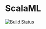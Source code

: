 # ScalaML
[![Build Status](https://travis-ci.org/domesc/ScalaML.svg?branch=master)](https://travis-ci.org/domesc/ScalaML)
